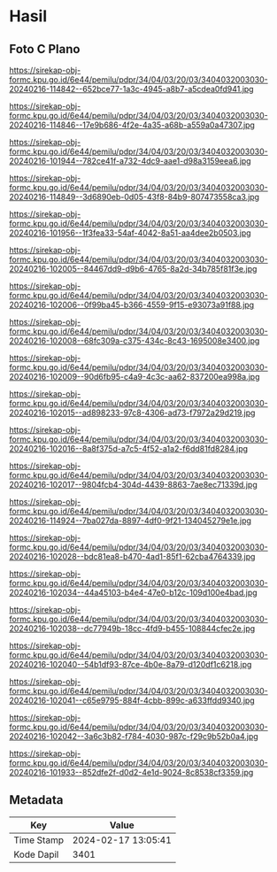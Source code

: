 # Hasil

## Foto C Plano

https://sirekap-obj-formc.kpu.go.id/6e44/pemilu/pdpr/34/04/03/20/03/3404032003030-20240216-114842--652bce77-1a3c-4945-a8b7-a5cdea0fd941.jpg

https://sirekap-obj-formc.kpu.go.id/6e44/pemilu/pdpr/34/04/03/20/03/3404032003030-20240216-114846--17e9b686-4f2e-4a35-a68b-a559a0a47307.jpg

https://sirekap-obj-formc.kpu.go.id/6e44/pemilu/pdpr/34/04/03/20/03/3404032003030-20240216-101944--782ce41f-a732-4dc9-aae1-d98a3159eea6.jpg

https://sirekap-obj-formc.kpu.go.id/6e44/pemilu/pdpr/34/04/03/20/03/3404032003030-20240216-114849--3d6890eb-0d05-43f8-84b9-807473558ca3.jpg

https://sirekap-obj-formc.kpu.go.id/6e44/pemilu/pdpr/34/04/03/20/03/3404032003030-20240216-101956--1f3fea33-54af-4042-8a51-aa4dee2b0503.jpg

https://sirekap-obj-formc.kpu.go.id/6e44/pemilu/pdpr/34/04/03/20/03/3404032003030-20240216-102005--84467dd9-d9b6-4765-8a2d-34b785f81f3e.jpg

https://sirekap-obj-formc.kpu.go.id/6e44/pemilu/pdpr/34/04/03/20/03/3404032003030-20240216-102006--0f99ba45-b366-4559-9f15-e93073a91f88.jpg

https://sirekap-obj-formc.kpu.go.id/6e44/pemilu/pdpr/34/04/03/20/03/3404032003030-20240216-102008--68fc309a-c375-434c-8c43-1695008e3400.jpg

https://sirekap-obj-formc.kpu.go.id/6e44/pemilu/pdpr/34/04/03/20/03/3404032003030-20240216-102009--90d6fb95-c4a9-4c3c-aa62-837200ea998a.jpg

https://sirekap-obj-formc.kpu.go.id/6e44/pemilu/pdpr/34/04/03/20/03/3404032003030-20240216-102015--ad898233-97c8-4306-ad73-f7972a29d219.jpg

https://sirekap-obj-formc.kpu.go.id/6e44/pemilu/pdpr/34/04/03/20/03/3404032003030-20240216-102016--8a8f375d-a7c5-4f52-a1a2-f6dd81fd8284.jpg

https://sirekap-obj-formc.kpu.go.id/6e44/pemilu/pdpr/34/04/03/20/03/3404032003030-20240216-102017--9804fcb4-304d-4439-8863-7ae8ec71339d.jpg

https://sirekap-obj-formc.kpu.go.id/6e44/pemilu/pdpr/34/04/03/20/03/3404032003030-20240216-114924--7ba027da-8897-4df0-9f21-134045279e1e.jpg

https://sirekap-obj-formc.kpu.go.id/6e44/pemilu/pdpr/34/04/03/20/03/3404032003030-20240216-102028--bdc81ea8-b470-4ad1-85f1-62cba4764339.jpg

https://sirekap-obj-formc.kpu.go.id/6e44/pemilu/pdpr/34/04/03/20/03/3404032003030-20240216-102034--44a45103-b4e4-47e0-b12c-109d100e4bad.jpg

https://sirekap-obj-formc.kpu.go.id/6e44/pemilu/pdpr/34/04/03/20/03/3404032003030-20240216-102038--dc77949b-18cc-4fd9-b455-108844cfec2e.jpg

https://sirekap-obj-formc.kpu.go.id/6e44/pemilu/pdpr/34/04/03/20/03/3404032003030-20240216-102040--54b1df93-87ce-4b0e-8a79-d120df1c6218.jpg

https://sirekap-obj-formc.kpu.go.id/6e44/pemilu/pdpr/34/04/03/20/03/3404032003030-20240216-102041--c65e9795-884f-4cbb-899c-a633ffdd9340.jpg

https://sirekap-obj-formc.kpu.go.id/6e44/pemilu/pdpr/34/04/03/20/03/3404032003030-20240216-102042--3a6c3b82-f784-4030-987c-f29c9b52b0a4.jpg

https://sirekap-obj-formc.kpu.go.id/6e44/pemilu/pdpr/34/04/03/20/03/3404032003030-20240216-101933--852dfe2f-d0d2-4e1d-9024-8c8538cf3359.jpg


## Metadata

| Key        | Value               |
| ---------- | ------------------- |
| Time Stamp | 2024-02-17 13:05:41 |
| Kode Dapil | 3401                |



